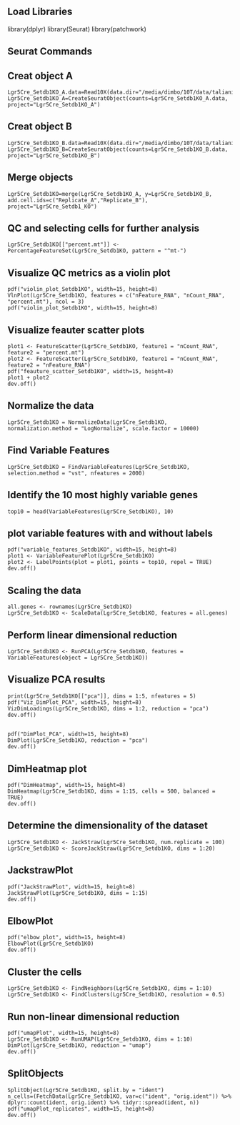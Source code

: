 ## Load Libraries
library(dplyr)
library(Seurat)
library(patchwork)

## Seurat Commands

## Creat object A
```
Lgr5Cre_Setdb1KO_A.data=Read10X(data.dir="/media/dimbo/10T/data/talianidis_data/single_cell/Talianidis_GFP_2_fixed/Merge_Samples/seurat/21L004866/filtered_feature_bc_matrix/")
Lgr5Cre_Setdb1KO_A=CreateSeuratObject(counts=Lgr5Cre_Setdb1KO_A.data, project="Lgr5Cre_Setdb1KO_A")
```
## Creat object B
```
Lgr5Cre_Setdb1KO_B.data=Read10X(data.dir="/media/dimbo/10T/data/talianidis_data/single_cell/Talianidis_GFP_2_fixed/Merge_Samples/seurat/21L004870/filtered_feature_bc_matrix/")
Lgr5Cre_Setdb1KO_B=CreateSeuratObject(counts=Lgr5Cre_Setdb1KO_B.data, project="Lgr5Cre_Setdb1KO_B")
```
## Merge objects
```
Lgr5Cre_Setdb1KO=merge(Lgr5Cre_Setdb1KO_A, y=Lgr5Cre_Setdb1KO_B, add.cell.ids=c("Replicate_A","Replicate_B"), project="Lgr5Cre_Setdb1_KO")
```
## QC and selecting cells for further analysis
```
Lgr5Cre_Setdb1KO[["percent.mt"]] <- PercentageFeatureSet(Lgr5Cre_Setdb1KO, pattern = "^mt-")
```
## Visualize QC metrics as a violin plot
```
pdf("violin_plot_Setdb1KO", width=15, height=8)
VlnPlot(Lgr5Cre_Setdb1KO, features = c("nFeature_RNA", "nCount_RNA", "percent.mt"), ncol = 3)
pdf("violin_plot_Setdb1KO", width=15, height=8)
```
## Visualize feauter scatter plots
```
plot1 <- FeatureScatter(Lgr5Cre_Setdb1KO, feature1 = "nCount_RNA", feature2 = "percent.mt")
plot2 <- FeatureScatter(Lgr5Cre_Setdb1KO, feature1 = "nCount_RNA", feature2 = "nFeature_RNA")
pdf("feauture_scatter_Setdb1KO", width=15, height=8)
plot1 + plot2
dev.off()
```
## Normalize the data
```
Lgr5Cre_Setdb1KO = NormalizeData(Lgr5Cre_Setdb1KO, normalization.method = "LogNormalize", scale.factor = 10000)
```
## Find Variable Features
```
Lgr5Cre_Setdb1KO = FindVariableFeatures(Lgr5Cre_Setdb1KO, selection.method = "vst", nfeatures = 2000)
```
## Identify the 10 most highly variable genes
```
top10 = head(VariableFeatures(Lgr5Cre_Setdb1KO), 10)
```
## plot variable features with and without labels
```
pdf("variable_features_Setdb1KO", width=15, height=8)
plot1 <- VariableFeaturePlot(Lgr5Cre_Setdb1KO)
plot2 <- LabelPoints(plot = plot1, points = top10, repel = TRUE)
dev.off()
```
## Scaling the data
```
all.genes <- rownames(Lgr5Cre_Setdb1KO)
Lgr5Cre_Setdb1KO <- ScaleData(Lgr5Cre_Setdb1KO, features = all.genes)
```
## Perform linear dimensional reduction
```
Lgr5Cre_Setdb1KO <- RunPCA(Lgr5Cre_Setdb1KO, features = VariableFeatures(object = Lgr5Cre_Setdb1KO))
```
## Visualize PCA results
```
print(Lgr5Cre_Setdb1KO[["pca"]], dims = 1:5, nfeatures = 5)
pdf("Viz_DimPlot_PCA", width=15, height=8)
VizDimLoadings(Lgr5Cre_Setdb1KO, dims = 1:2, reduction = "pca")
dev.off()
```
##
```
pdf("DimPlot_PCA", width=15, height=8)
DimPlot(Lgr5Cre_Setdb1KO, reduction = "pca")
dev.off()
```
## DimHeatmap plot
```
pdf("DimHeatmap", width=15, height=8)
DimHeatmap(Lgr5Cre_Setdb1KO, dims = 1:15, cells = 500, balanced = TRUE)
dev.off()
```
## Determine the dimensionality of the dataset
```
Lgr5Cre_Setdb1KO <- JackStraw(Lgr5Cre_Setdb1KO, num.replicate = 100)
Lgr5Cre_Setdb1KO <- ScoreJackStraw(Lgr5Cre_Setdb1KO, dims = 1:20)
```
## JackstrawPlot
```
pdf("JackStrawPlot", width=15, height=8)
JackStrawPlot(Lgr5Cre_Setdb1KO, dims = 1:15)
dev.off()
```
## ElbowPlot
```
pdf("elbow_plot", width=15, height=8)
ElbowPlot(Lgr5Cre_Setdb1KO)
dev.off()
```
## Cluster the cells
```
Lgr5Cre_Setdb1KO <- FindNeighbors(Lgr5Cre_Setdb1KO, dims = 1:10)
Lgr5Cre_Setdb1KO <- FindClusters(Lgr5Cre_Setdb1KO, resolution = 0.5)
```
## Run non-linear dimensional reduction
```
pdf("umapPlot", width=15, height=8)
Lgr5Cre_Setdb1KO <- RunUMAP(Lgr5Cre_Setdb1KO, dims = 1:10)
DimPlot(Lgr5Cre_Setdb1KO, reduction = "umap")
dev.off()
```
## SplitObjects
```
SplitObject(Lgr5Cre_Setdb1KO, split.by = "ident")
n_cells=(FetchData(Lgr5Cre_Setdb1KO, var=c("ident", "orig.ident")) %>% dplyr::count(ident, orig.ident) %>% tidyr::spread(ident, n))
pdf("umapPlot_replicates", width=15, height=8)
dev.off()
```
